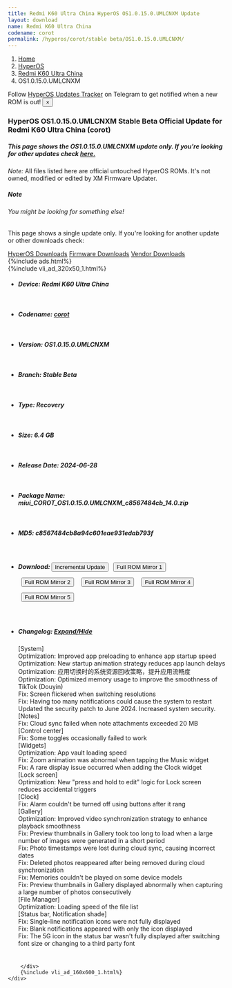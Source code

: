 ```yaml
---
title: Redmi K60 Ultra China HyperOS OS1.0.15.0.UMLCNXM Update
layout: download
name: Redmi K60 Ultra China
codename: corot
permalink: /hyperos/corot/stable beta/OS1.0.15.0.UMLCNXM/
---
```

<nav aria-label="breadcrumb">
    <ol class="breadcrumb">
        <li class="breadcrumb-item"><a href="/">Home</a></li>
        <li class="breadcrumb-item"><a href="/hyperos/">HyperOS</a></li>
        <li class="breadcrumb-item"><a href="/hyperos/corot/">Redmi K60 Ultra China</a></li>
        <li class="breadcrumb-item active" aria-current="page">OS1.0.15.0.UMLCNXM</li>
    </ol>
</nav>
<div class="alert alert-primary alert-dismissible fade show" role="alert">
    Follow <a href="https://t.me/MIUIUpdatesTracker" class="alert-link">HyperOS Updates Tracker</a> on Telegram to get
    notified when a new ROM is out!
    <button type="button" class="close" data-dismiss="alert" aria-label="Close">
        <span aria-hidden="true">&times;</span>
    </button>
</div>
<div class="col-12 mx-auto">
    <h3 class="title bg-light p-2 rounded">HyperOS OS1.0.15.0.UMLCNXM Stable Beta Official Update for Redmi K60 Ultra China (corot)</h3>
    <h5>This page shows the OS1.0.15.0.UMLCNXM update only. If you're looking for other updates check
        <a href="/hyperos/corot/">here.</a></h5>
    <p><i>Note: </i>All files listed here are official untouched HyperOS ROMs.
        It's not owned, modified or edited by XM Firmware Updater.</p>
    <div class="card">
        <div class="card-body">
            <h5 class="card-title">Note</h5>
            <h6 class="card-subtitle mb-2 text-muted">You might be looking for something else!</h6>
            <p class="card-text">This page shows a single update only.
                If you're looking for another update or other downloads check:</p>
            <a href="/hyperos/" class="card-link">HyperOS Downloads</a>
            <a href="/firmware/" class="card-link">Firmware Downloads</a>
            <a href="/vendor/" class="card-link">Vendor Downloads</a>
        </div>
    </div>
    {%include ads.html%}
    <div class="row justify-content-center">
        <div class="col-10" id="downloads">
                    <div class="card card-body">
            {%include vli_ad_320x50_1.html%}
            <ul class="list-unstyled">
                <li style="padding-bottom: 10px;">
                    <h5><b>Device: </b>Redmi K60 Ultra China</h5>
                </li>
                <li style="padding-bottom: 10px;">
                    <h5><b>Codename: </b> <a href="/hyperos/corot/" target="_blank">corot</a> </h5>
                </li>
                <li style="padding-bottom: 10px;">
                    <h5><b>Version: </b>OS1.0.15.0.UMLCNXM</h5>
                </li>
                <li style="padding-bottom: 10px;">
                    <h5><b>Branch: </b>Stable Beta</h5>
                </li>
                <li style="padding-bottom: 10px;">
                    <h5><b>Type: </b>Recovery</h5>
                </li>
                <li style="padding-bottom: 10px;">
                    <h5><b>Size: </b>6.4 GB</h5>
                </li>
                <li style="padding-bottom: 10px;">
                    <h5><b>Release Date: </b>2024-06-28</h5>
                </li>
                <li style="padding-bottom: 10px;">
                    <h5><b>Package Name: </b><span id="filename" class="text-dark">miui_COROT_OS1.0.15.0.UMLCNXM_c8567484cb_14.0.zip</span></h5>
                </li>
                <li style="padding-bottom: 10px;">
                    <h5><b>MD5: </b><span id="md5" class="text-muted">c8567484cb8a94c601eae931edab793f</span></h5>
                </li>
                <li style="padding-bottom: 10px;">
                    <h5><b>Download: </b><button type="button" id="incremental_download" class="btn btn-warning" onclick="window.open('https://cdnorg.d.miui.com/OS1.0.15.0.UMLCNXM/miui-blockota-corot-OS1.0.13.0.UMLCNXM-OS1.0.15.0.UMLCNXM-6e0b3c8025-14.0.zip', '_blank');"><i class="fa fa-download"></i> Incremental Update</button> <button type="button" id="download" class="btn btn-primary" style="margin: 7px;" onclick="window.open('https://cdnorg.d.miui.com/OS1.0.15.0.UMLCNXM/miui_COROT_OS1.0.15.0.UMLCNXM_c8567484cb_14.0.zip', '_blank');"><i class="fa fa-download"></i> Full ROM Mirror 1</button> <button type="button" id="download" class="btn btn-primary" style="margin: 7px;" onclick="window.open('https://bkt-sgp-miui-ota-update-alisgp.oss-ap-southeast-1.aliyuncs.com/OS1.0.15.0.UMLCNXM/miui_COROT_OS1.0.15.0.UMLCNXM_c8567484cb_14.0.zip', '_blank');"><i class="fa fa-download"></i> Full ROM Mirror 2</button> <button type="button" id="download" class="btn btn-primary" style="margin: 7px;" onclick="window.open('https://bn.d.miui.com/OS1.0.15.0.UMLCNXM/miui_COROT_OS1.0.15.0.UMLCNXM_c8567484cb_14.0.zip', '_blank');"><i class="fa fa-download"></i> Full ROM Mirror 3</button> <button type="button" id="download" class="btn btn-primary" style="margin: 7px;" onclick="window.open('https://bigota.d.miui.com/OS1.0.15.0.UMLCNXM/miui_COROT_OS1.0.15.0.UMLCNXM_c8567484cb_14.0.zip', '_blank');"><i class="fa fa-download"></i> Full ROM Mirror 4</button> <button type="button" id="download" class="btn btn-primary" style="margin: 7px;" onclick="window.open('https://hugeota.d.miui.com/OS1.0.15.0.UMLCNXM/miui_COROT_OS1.0.15.0.UMLCNXM_c8567484cb_14.0.zip', '_blank');"><i class="fa fa-download"></i> Full ROM Mirror 5</button></h5>
                </li>
                <li style="padding-bottom: 10px;">
                    <h5><b>Changelog: </b><a href="#corot_1_changelog" data-toggle="collapse" role="button"
                            aria-expanded="false" aria-controls="corot_1_changelog"> <i class="fa fa-arrow-down"
                                aria-hidden="true"></i> Expand/Hide</a></h5>
                    <div class="collapse" id="corot_1_changelog">
                        <p id="changelog_text">[System]<br>Optimization: Improved app preloading to enhance app startup speed<br>Optimization: New startup animation strategy reduces app launch delays<br>Optimization: 应用切换时的系统资源回收策略，提升应用流畅度<br>Optimization: Optimized memory usage to improve the smoothness of TikTok (Douyin)<br>Fix: Screen flickered when switching resolutions<br>Fix: Having too many notifications could cause the system to restart<br>Updated the security patch to June 2024. Increased system security.<br>[Notes]<br>Fix: Cloud sync failed when note attachments exceeded 20 MB<br>[Control center]<br>Fix: Some toggles occasionally failed to work<br>[Widgets]<br>Optimization: App vault loading speed<br>Fix: Zoom animation was abnormal when tapping the Music widget<br>Fix: A rare display issue occurred when adding the Clock widget<br>[Lock screen]<br>Optimization: New "press and hold to edit" logic for Lock screen reduces accidental triggers<br>[Clock]<br>Fix: Alarm couldn't be turned off using buttons after it rang<br>[Gallery]<br>Optimization: Improved video synchronization strategy to enhance playback smoothness<br>Fix: Preview thumbnails in Gallery took too long to load when a large number of images were generated in a short period<br>Fix: Photo timestamps were lost during cloud sync, causing incorrect dates<br>Fix: Deleted photos reappeared after being removed during cloud synchronization<br>Fix: Memories couldn't be played on some device models<br>Fix: Preview thumbnails in Gallery displayed abnormally when capturing a large number of photos consecutively<br>[File Manager]<br>Optimization: Loading speed of the file list<br>[Status bar, Notification shade]<br>Fix: Single-line notification icons were not fully displayed<br>Fix: Blank notifications appeared with only the icon displayed<br>Fix: The 5G icon in the status bar wasn't fully displayed after switching font size or changing to a third party font</p>
                    </div>
                </li>
            </ul>
        </div>

        </div>
        {%include vli_ad_160x600_1.html%}
    </div>
</div>
